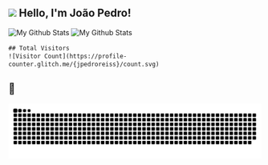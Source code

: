 ## <img src="https://raw.githubusercontent.com/alexnaiman/alexnaiman/master/resources/welcomeglitch.gif" width="50px" /> Hello, I'm João Pedro!

<div>
    <img height="180em" src="https://github-readme-stats.vercel.app/api?username=jpedroreiss&&show_icons=true&theme=radical&count_private=true&include_all_commits=true" alt="My Github Stats">
    <img height="180em" src="https://github-readme-stats.vercel.app/api/top-langs/?username=jpedroreiss&layout=compact&theme=radical" alt="My Github Stats">

    ## Total Visitors 
    ![Visitor Count](https://profile-counter.glitch.me/{jpedroreiss}/count.svg) 
</div>
 

  
## :snake: 
 <img src="https://raw.githubusercontent.com/Platane/snk/output/github-contribution-grid-snake.svg"/>  



